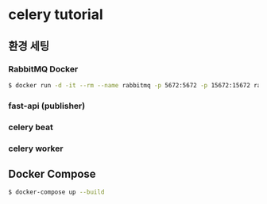 # celery tutorial

## 환경 세팅

### RabbitMQ Docker

```bash
$ docker run -d -it --rm --name rabbitmq -p 5672:5672 -p 15672:15672 rabbitmq:3.13-management
```

### fast-api (publisher)

### celery beat

### celery worker

## Docker Compose

```bash
$ docker-compose up --build
```
